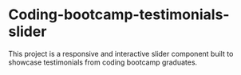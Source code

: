 # Coding-bootcamp-testimonials-slider
This project is a responsive and interactive slider component built to showcase testimonials from coding bootcamp graduates.
